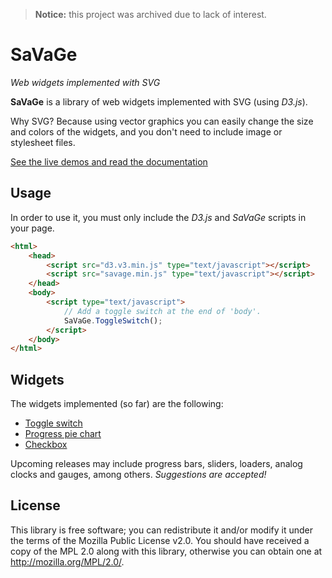 > **Notice:** this project was archived due to lack of interest.

SaVaGe
======

_Web widgets implemented with SVG_

**SaVaGe** is a library of web widgets implemented with SVG (using _D3.js_).

Why SVG? Because using vector graphics you can easily change the size and colors of the widgets, and you don't need to include image or stylesheet files.

[See the live demos and read the documentation](http://jfmdev.github.io/SaVaGe/ "SaVaGe - Web widgets with SVG")

Usage
-----

In order to use it, you must only include the _D3.js_ and _SaVaGe_  scripts in your page.

```html
<html>
    <head>
        <script src="d3.v3.min.js" type="text/javascript"></script>
        <script src="savage.min.js" type="text/javascript"></script>
    </head>
    <body>
        <script type="text/javascript">
            // Add a toggle switch at the end of 'body'.
            SaVaGe.ToggleSwitch();
        </script>
    </body>
</html>
```

Widgets
-------

The widgets implemented (so far) are the following:

* [Toggle switch](http://jfmdev.github.io/SaVaGe/docs/toggle-switch.html "SaVaGe - Toggle switch widget")
* [Progress pie chart](http://jfmdev.github.io/SaVaGe/docs/progress-pie-chart.html "SaVaGe - Progress pie chart widget")
* [Checkbox](http://jfmdev.github.io/SaVaGe/docs/checkbox.html "SaVaGe - Checkbox widget")

Upcoming releases may include progress bars, sliders, loaders, analog clocks and gauges, among others. _Suggestions are accepted!_

License
-------

This library is free software; you can redistribute it and/or modify it under the terms of the Mozilla Public License v2.0. 
You should have received a copy of the MPL 2.0 along with this library, otherwise you can obtain one at <http://mozilla.org/MPL/2.0/>.
